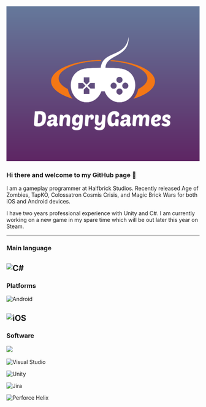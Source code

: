 <img src="FullColor_1280x1024_300dpi.jpg" alt="Banner"/>

### Hi there and welcome to my GitHub page 👋

I am a gameplay programmer at Halfbrick Studios. Recently released Age of Zombies, TapKO, Colossatron Cosmis Crisis, and Magic Brick Wars for both iOS and Android devices.

I have two years professional experience with Unity and C#. I am currently working on a new game in my spare time which will be out later this year on Steam. 

---
### Main language
![C#](https://img.shields.io/badge/c%23-%23239120.svg?style=for-the-badge&logo=csharp&logoColor=white)
---
### Platforms
![Android](https://img.shields.io/badge/Android-3DDC84?style=for-the-badge&logo=android&logoColor=white)

![iOS](https://img.shields.io/badge/iOS-000000?style=for-the-badge&logo=ios&logoColor=white)
---
### Software

<img src="https://img.shields.io/badge/Miro-yellow?logo=Miro&logoColor=#FFFC00&style=ShieldStyle" />

![Visual Studio](https://img.shields.io/badge/Visual%20Studio-5C2D91.svg?style=for-the-badge&logo=visual-studio&logoColor=white)

![Unity](https://img.shields.io/badge/unity-%23000000.svg?style=for-the-badge&logo=unity&logoColor=white)

![Jira](https://img.shields.io/badge/jira-%230A0FFF.svg?style=for-the-badge&logo=jira&logoColor=white)

![Perforce Helix](https://img.shields.io/badge/-PERFORCE%20HELIX-00AEEF?style=for-the-badge&logo=Perforce&logoColor=white)
